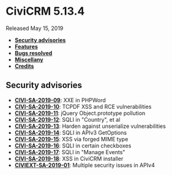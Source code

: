 # CiviCRM 5.13.4

Released May 15, 2019

- **[Security advisories](#security)**
- **[Features](#features)**
- **[Bugs resolved](#bugs)**
- **[Miscellany](#misc)**
- **[Credits](#credits)**

## <a name="security"></a>Security advisories

- **[CIVI-SA-2019-09](https://civicrm.org/advisory/civi-sa-2019-09-xxe-in-phpword)**: XXE in PHPWord
- **[CIVI-SA-2019-10](https://civicrm.org/advisory/civi-sa-2019-10-tcpdf-xss-and-rce-vulerabilities)**: TCPDF XSS and RCE vulnerabilities
- **[CIVI-SA-2019-11](https://civicrm.org/advisory/civi-sa-2019-11-jquery-objectprototype-pollution)**: jQuery Object.prototype pollution
- **[CIVI-SA-2019-12](https://civicrm.org/advisory/civi-sa-2019-12-sqli-in-country-et-al)**: SQLI in "Country", et al
- **[CIVI-SA-2019-13](https://civicrm.org/advisory/civi-sa-2019-13-harden-against-unserialize-vulnerabilities)**: Harden against unserialize vulnerabilities
- **[CIVI-SA-2019-14](https://civicrm.org/advisory/civi-sa-2019-14-sqli-in-apiv3-getoptions)**: SQLI in APIv3 GetOptions
- **[CIVI-SA-2019-15](https://civicrm.org/advisory/civi-sa-2019-15-xss-via-forged-mime-type)**: XSS via forged MIME type
- **[CIVI-SA-2019-16](https://civicrm.org/advisory/civi-sa-2019-16-sqli-in-certain-checkboxes)**: SQLI in certain checkboxes
- **[CIVI-SA-2019-17](https://civicrm.org/advisory/civi-sa-2019-17-sqli-in-manage-events)**: SQLI in "Manage Events"
- **[CIVI-SA-2019-18](https://civicrm.org/advisory/civi-sa-2019-18-xss-in-civicrm-installer)**: XSS in CiviCRM installer
- **[CIVIEXT-SA-2019-01](https://civicrm.org/advisory/civiext-sa-2019-01-multiple-security-issues-in-apiv4)**: Multiple security issues in APIv4
